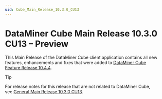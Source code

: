 ```yaml
---
uid: Cube_Main_Release_10.3.0_CU13
---
```


# DataMiner Cube Main Release 10.3.0 CU13 – Preview

This Main Release of the DataMiner Cube client application contains all new features, enhancements and fixes that were added to [DataMiner Cube Feature Release 10.4.4](xref:Cube_Feature_Release_10.4.4).

> [!TIP]
> For release notes for this release that are not related to DataMiner Cube, see [General Main Release 10.3.0 CU13](xref:General_Main_Release_10.3.0_CU13).
